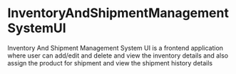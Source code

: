 # InventoryAndShipmentManagementSystemUI
Inventory And Shipment Management System UI is a frontend application where user can add/edit and delete and view the inventory details and also assign the product for shipment and view the shipment history details
